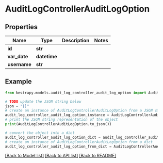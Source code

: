 # AuditLogControllerAuditLogOption


## Properties

Name | Type | Description | Notes
------------ | ------------- | ------------- | -------------
**id** | **str** |  | 
**var_date** | **datetime** |  | 
**username** | **str** |  | 

## Example

```python
from kestrapy.models.audit_log_controller_audit_log_option import AuditLogControllerAuditLogOption

# TODO update the JSON string below
json = "{}"
# create an instance of AuditLogControllerAuditLogOption from a JSON string
audit_log_controller_audit_log_option_instance = AuditLogControllerAuditLogOption.from_json(json)
# print the JSON string representation of the object
print(AuditLogControllerAuditLogOption.to_json())

# convert the object into a dict
audit_log_controller_audit_log_option_dict = audit_log_controller_audit_log_option_instance.to_dict()
# create an instance of AuditLogControllerAuditLogOption from a dict
audit_log_controller_audit_log_option_from_dict = AuditLogControllerAuditLogOption.from_dict(audit_log_controller_audit_log_option_dict)
```
[[Back to Model list]](../README.md#documentation-for-models) [[Back to API list]](../README.md#documentation-for-api-endpoints) [[Back to README]](../README.md)


